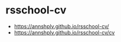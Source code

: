 # rsschool-cv
* https://annshplv.github.io/rsschool-cv/
* https://annshplv.github.io/rsschool-cv/cv
